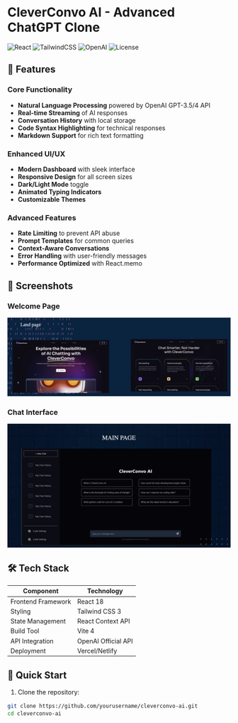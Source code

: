 # CleverConvo AI - Advanced ChatGPT Clone

![React](https://img.shields.io/badge/React-18.2.0-blue)
![TailwindCSS](https://img.shields.io/badge/Tailwind_CSS-3.3.0-38B2AC)
![OpenAI](https://img.shields.io/badge/OpenAI_API-1.0.0-41216B)
![License](https://img.shields.io/badge/License-MIT-green)

## 🚀 Features

### Core Functionality
- **Natural Language Processing** powered by OpenAI GPT-3.5/4 API
- **Real-time Streaming** of AI responses
- **Conversation History** with local storage
- **Code Syntax Highlighting** for technical responses
- **Markdown Support** for rich text formatting

### Enhanced UI/UX
- **Modern Dashboard** with sleek interface
- **Responsive Design** for all screen sizes
- **Dark/Light Mode** toggle
- **Animated Typing Indicators**
- **Customizable Themes**

### Advanced Features
- **Rate Limiting** to prevent API abuse
- **Prompt Templates** for common queries
- **Context-Aware Conversations**
- **Error Handling** with user-friendly messages
- **Performance Optimized** with React.memo

## 📸 Screenshots

### Welcome Page
![Welcome Screen](./src/assets/s1.png)

### Chat Interface
![Chat Interface](./src/assets/s2.png)

## 🛠️ Tech Stack

| Component        | Technology           |
|------------------|----------------------|
| Frontend Framework | React 18            |
| Styling          | Tailwind CSS 3       |
| State Management | React Context API    |
| Build Tool       | Vite 4               |
| API Integration  | OpenAI Official API  |
| Deployment       | Vercel/Netlify       |

## 🚀 Quick Start

1. Clone the repository:
```bash
git clone https://github.com/yourusername/cleverconvo-ai.git
cd cleverconvo-ai
